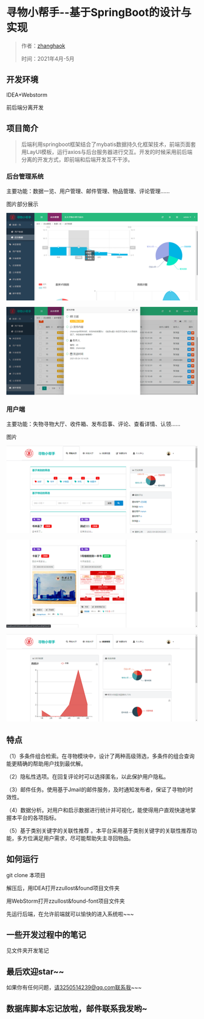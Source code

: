 # 寻物小帮手--基于SpringBoot的设计与实现

> 作者：[zhanghaok](https://github.com/zhanghaok)
>
> 时间：2021年4月-5月



## 开发环境

IDEA+Webstorm

前后端分离开发

## 项目简介

> 后端利用springboot框架结合了mybatis数据持久化框架技术，前端页面套用LayUI模板，运行axios与后台服务器进行交互。开发的时候采用前后端分离的开发方式，即前端和后端开发互不干涉。

### 后台管理系统

主要功能：数据一览、用户管理、邮件管理、物品管理、评论管理......

图片部分展示

![image-20220303230254945](./img/image-20220303230254945.png)

![image-20220303230321132](./img/image-20220303230321132.png)



### 用户端

主要功能：失物寻物大厅、收件箱、发布启事、评论、查看详情、认领......

图片

![image-20220303230437328](./img/image-20220303230437328.png)

![image-20220303230452585](./img/image-20220303230452585.png)

![image-20220303230507954](./img/image-20220303230507954.png)



## 特点

（1）多条件组合检索。在寻物模块中，设计了两种高级筛选，多条件的组合查询能更精确的帮助用户找到最优解。

（2）隐私性选项。在回复评论时可以选择匿名，以此保护用户隐私。

（3）邮件任务。使用基于Jmail的邮件服务，及时通知发布者，保证了寻物的时效性。

（4）数据分析。对用户和启示数据进行统计并可视化，能使得用户直观快速地掌握本平台的各项指标。

（5）基于类别关键字的关联性推荐 。本平台采用基于类别关键字的关联性推荐功能，多方位满足用户需求，尽可能帮助失主寻回物品。

## 如何运行

git clone 本项目

解压后，用IDEA打开zzullost&found项目文件夹

用WebStorm打开zzullost&found-font项目文件夹

先运行后端，在允许前端就可以愉快的进入系统啦~~~

## 一些开发过程中的笔记

见文件夹开发笔记

## 最后欢迎star~~

如果你有任何问题，请3250514239@qq.com联系我~~~



## 数据库脚本忘记放啦，邮件联系我发哟~

